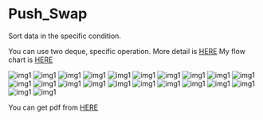 # Push_Swap

Sort data in the specific condition.

You can use two deque, specific operation.
More detail is [HERE](https://www.notion.so/chatsh1re/Push_Swap-f2d03d707cb14d569f4f98fdd3053f1e)
My flow chart is [HERE](https://viewer.diagrams.net/?highlight=0000ff&edit=_blank&layers=1&nav=1&title=push_swap#Uhttps%3A%2F%2Fdrive.google.com%2Fuc%3Fid%3D1neuuWR_AE3ep-O92jHLJxXHONskUHzTp%26export%3Ddownload)

![img1](https://github.com/yongjulejule/42-cursus/blob/master/push_swap/asset/Push_Swap.001.jpeg)
![img1](https://github.com/yongjulejule/42-cursus/blob/master/push_swap/asset/Push_Swap.002.jpeg)
![img1](https://github.com/yongjulejule/42-cursus/blob/master/push_swap/asset/Push_Swap.003.jpeg)
![img1](https://github.com/yongjulejule/42-cursus/blob/master/push_swap/asset/Push_Swap.004.jpeg)
![img1](https://github.com/yongjulejule/42-cursus/blob/master/push_swap/asset/Push_Swap.005.jpeg)
![img1](https://github.com/yongjulejule/42-cursus/blob/master/push_swap/asset/Push_Swap.006.jpeg)
![img1](https://github.com/yongjulejule/42-cursus/blob/master/push_swap/asset/Push_Swap.007.jpeg)
![img1](https://github.com/yongjulejule/42-cursus/blob/master/push_swap/asset/Push_Swap.008.jpeg)
![img1](https://github.com/yongjulejule/42-cursus/blob/master/push_swap/asset/Push_Swap.009.jpeg)
![img1](https://github.com/yongjulejule/42-cursus/blob/master/push_swap/asset/Push_Swap.010.jpeg)
![img1](https://github.com/yongjulejule/42-cursus/blob/master/push_swap/asset/Push_Swap.011.jpeg)
![img1](https://github.com/yongjulejule/42-cursus/blob/master/push_swap/asset/Push_Swap.012.jpeg)
![img1](https://github.com/yongjulejule/42-cursus/blob/master/push_swap/asset/Push_Swap.013.jpeg)
![img1](https://github.com/yongjulejule/42-cursus/blob/master/push_swap/asset/Push_Swap.014.jpeg)
![img1](https://github.com/yongjulejule/42-cursus/blob/master/push_swap/asset/Push_Swap.015.jpeg)
![img1](https://github.com/yongjulejule/42-cursus/blob/master/push_swap/asset/Push_Swap.016.jpeg)
![img1](https://github.com/yongjulejule/42-cursus/blob/master/push_swap/asset/Push_Swap.017.jpeg)
![img1](https://github.com/yongjulejule/42-cursus/blob/master/push_swap/asset/Push_Swap.018.jpeg)
![img1](https://github.com/yongjulejule/42-cursus/blob/master/push_swap/asset/Push_Swap.019.jpeg)
![img1](https://github.com/yongjulejule/42-cursus/blob/master/push_swap/asset/Push_Swap.020.jpeg)
![img1](https://github.com/yongjulejule/42-cursus/blob/master/push_swap/asset/Push_Swap.021.jpeg)
![img1](https://github.com/yongjulejule/42-cursus/blob/master/push_swap/asset/Push_Swap.022.jpeg)

You can get pdf from [HERE](https://github.com/yongjulejule/42-cursus/blob/master/push_swap/Push_Swap.pdf)
